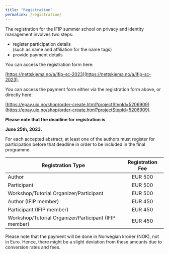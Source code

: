 ```yaml
---
title: "Registration"
permalink: /registration/
---
```


The registration for the IFIP summer school on privacy and identity management involves two steps:

* register participation details<br/>(such as name and affiliation for the name tags)
* provide payment details

You can access the registration form here:

[https://nettskjema.no/a/ifip-sc-2023](https://nettskjema.no/a/ifip-sc-2023).

You can access the payment form either via the registration form above, or directly here:

[https://epay.uio.no/shop/order-create.html?projectStepId=5206909](https://epay.uio.no/shop/order-create.html?projectStepId=5206909).

**Please note that the deadline for registration is**

**June 25th, 2023.**

For each accepted abstract, at least one of the authors must register for participation before that deadline in order to be included in the final programme.

| Registration Type  | Registration Fee |
|---|:----:|
| Author  | EUR 500 |   
| Participant  | EUR 500 | 
| Workshop/Tutorial Organizer/Participant  | EUR 500 |   
| Author (IFIP member)  | EUR 450 | 
| Participant (IFIP member)  | EUR 450 | 
| Workshop/Tutorial Organizer/Participant (IFIP member) | EUR 450 |  

Please note that the payment will be done in Norwegian kroner (NOK), not in Euro. Hence, there might be a slight deviation from these amounts due to conversion rates and fees.



